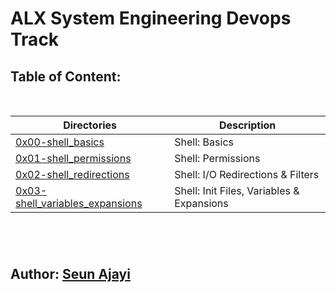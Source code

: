 # ALX System Engineering Devops Track

## Table of Content: 
<br />

| Directories | Description | 
--- | ---
[0x00-shell_basics](./0x00-shell_basics) | Shell: Basics
[0x01-shell_permissions](./0x01-shell_permissions) | Shell: Permissions
[0x02-shell_redirections](./0x02-shell_redirections) | Shell: I/O Redirections & Filters
[0x03-shell_variables_expansions](./0x03-shell_variables_expansions) | Shell: Init Files, Variables & Expansions

# 
<br>

## **Author:** [Seun Ajayi](https://github.com/Seun-A)